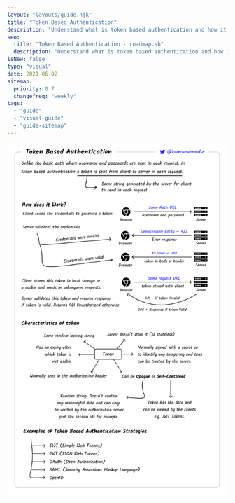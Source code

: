 ```yaml
---
layout: "layouts/guide.njk"
title: "Token Based Authentication"
description: "Understand what is token based authentication and how it is implemented"
seo:
  title: "Token Based Authentication - roadmap.sh"
  description: "Understand what is token based authentication and how it is implemented"
isNew: false
type: "visual"
date: 2021-06-02
sitemap:
  priority: 0.7
  changefreq: "weekly"
tags:
  - "guide"
  - "visual-guide"
  - "guide-sitemap"
---
```


[![](/guides/token-authentication.png)](/guides/token-authentication.png)

